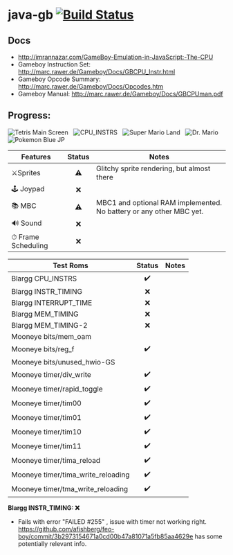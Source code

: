 # java-gb [![Build Status](https://travis-ci.org/pmcanseco/java-gb.png?branch=master)](https://travis-ci.org/pmcanseco/java-gb)

## Docs
 * http://imrannazar.com/GameBoy-Emulation-in-JavaScript:-The-CPU
 * Gameboy Instruction Set: http://marc.rawer.de/Gameboy/Docs/GBCPU_Instr.html
 * Gameboy Opcode Summary: http://marc.rawer.de/Gameboy/Docs/Opcodes.htm
 * Gameboy Manual: http://marc.rawer.de/Gameboy/Docs/GBCPUman.pdf


## Progress:
![Tetris Main Screen](https://i.imgur.com/6zbdaB3.gif) &nbsp; ![CPU_INSTRS](https://i.imgur.com/rD1P93j.png) &nbsp; ![Super Mario Land](https://i.imgur.com/8BErEun.png) &nbsp; ![Dr. Mario](https://i.imgur.com/8jKMhHN.png) &nbsp; ![Pokemon Blue JP](https://i.imgur.com/dHA67P8.png)

| Features          | Status    | Notes    |
| ------------------|:---------:|----------|
| ⚔️Sprites       | ⚠️    | Glitchy sprite rendering, but almost there |
| 🕹 Joypad          | ❌       |  |
| 📚 MBC             | ⚠️    | MBC1 and optional RAM implemented. No battery or any other MBC yet. |
| 🔊 Sound           | ❌       |  |
| ⏱ Frame Scheduling | ❌      |  |



| Test Roms                   | Status    | Notes     |
| ----------------------------|:---------:| ----------|
| Blargg CPU_INSTRS           | ✔️     |  |
| Blargg INSTR_TIMING         | ❌        |  |
| Blargg INTERRUPT_TIME       | ❌        |  |
| Blargg MEM_TIMING           | ❌        |  |
| Blargg MEM_TIMING-2         | ❌        |  |
| Mooneye bits/mem_oam        |           |  |
| Mooneye bits/reg_f          | ✔️     |  |
| Mooneye bits/unused_hwio-GS | ️     |  |
| Mooneye timer/div_write     | ✔️     |  |
| Mooneye timer/rapid_toggle  | ✔️     |  |
| Mooneye timer/tim00         | ✔️     |  |
| Mooneye timer/tim01         | ✔️     |  |
| Mooneye timer/tim10         | ✔️     |  |
| Mooneye timer/tim11         | ✔️     |  |
| Mooneye timer/tima_reload   | ✔️     |  |
| Mooneye timer/tima_write_reloading  | ✔️     |  |
| Mooneye timer/tma_write_reloading   | ✔️     |  |


**Blargg INSTR_TIMING: ❌**
- Fails with error "FAILED #255" , issue with timer not working right. https://github.com/afishberg/feo-boy/commit/3b2973154671a0cd00b47a81071a5fb85aa4629e has some potentially relevant info.
